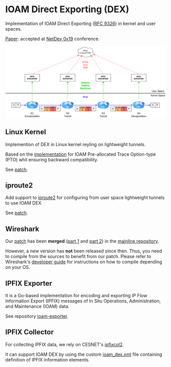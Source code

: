 # IOAM Direct Exporting (DEX)

Implementation of IOAM Direct Exporting ([RFC 9326](https://datatracker.ietf.org/doc/rfc9326/)) in kernel and user spaces.

[Paper](https://orbi.uliege.be/handle/2268/328634): accepted at [NetDev 0x19](https://netdevconf.info/0x19/) conference.

![DEX](./architecture/dex.png)

## Linux Kernel

Implemention of DEX in Linux kernel reyling on lightweight tunnels.

Based on the [implementation](https://github.com/Advanced-Observability/ioam-linux-kernel) for IOAM Pre-allocated Trace Option-type (PTO) whil ensuring backward compatibility.

See [patch](./patches/linux.patch).

## iproute2

Add support to [iproute2](https://git.kernel.org/pub/scm/network/iproute2/iproute2.git) for configuring from user space lightweight tunnels to use IOAM DEX.

See [patch](./patches/iproute.patch).

## Wireshark

Our [patch](./patches/wireshark.patch) has been **merged** ([part 1](https://gitlab.com/wireshark/wireshark/-/merge_requests/16848) and [part 2](https://gitlab.com/wireshark/wireshark/-/merge_requests/18740)) in the [mainline repository](https://gitlab.com/wireshark/wireshark).

However, a new version has **not** been released since then.
Thus, you need to compile from the sources to benefit from our patch.
Please refer to Wireshark's [developer guide](https://www.wireshark.org/docs/wsdg_html_chunked/) for instructions on how to compile depending on your OS.

## IPFIX Exporter

It is a Go-based implementation for encoding and exporting IP Flow Information Export (IPFIX) messages of In Situ Operations, Administration, and Maintenance (IOAM) data.

See repository [ioam-exporter](https://github.com/Advanced-Observability/ioam-exporter).

## IPFIX Collector

For collecting IPFIX data, we rely on CESNET's [ipfixcol2](https://github.com/CESNET/ipfixcol2).

It can support IOAM DEX by using the custom [ioam_dex.xml](./ioam_dex.xml) file containing definition of IPFIX information elements.
